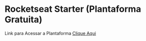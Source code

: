 # Rocketseat Starter (Plantaforma Gratuita)
Link para Acessar a Plantaforma [Clique Aqui](https://skylab.rocketseat.com.br/journey/starter)

